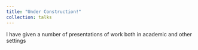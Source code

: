 ```yaml
---
title: "Under Construction!"
collection: talks
---
```


I have given a number of presentations of work both in academic and other settings
